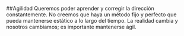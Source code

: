 ##Agilidad
Queremos poder aprender y corregir la dirección constantemente. No creemos que haya un método fijo y perfecto que pueda mantenerse estático a lo largo del tiempo. La realidad cambia y nosotros cambiamos; es importante mantenerse ágil.